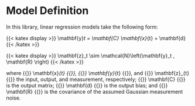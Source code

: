 # Model Definition
In this library, linear regression models take the following form:

{{< katex display >}}
\mathbf{y}_t = \mathbf{C} \mathbf{x}_{t} + \mathbf{d}
{{< /katex >}}

{{< katex display >}}
\mathbf{z}_t \sim \mathcal{N}\left(\mathbf{y}_t , \mathbf{R} \right)
{{< /katex >}}

where {{<katex>}} \mathbf{x}_{t} {{</katex>}}, {{<katex>}} \mathbf{y}_{t} {{</katex>}}, and {{<katex>}} \mathbf{z}_{t} {{</katex>}} the input, output, and measurement, respectively; {{<katex>}} \mathbf{C} {{</katex>}} is the output matrix; {{<katex>}} \mathbf{d} {{</katex>}} is the output bias; and {{<katex>}} \mathbf{R} {{</katex>}} is the covariance of the assumed Gaussian measurement noise.
